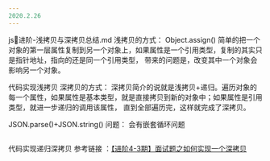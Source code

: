 ```yaml
---
2020.2.26
---
```

js进阶-浅拷贝与深拷贝总结.md
浅拷贝的方式：
Object.assign()
简单的把一个对象的第一层属性复制到另一个对象上，如果属性是一个引用类型，复制的其实只是指针地址，指向的还是同一个引用类型，
带来的问题是，改变其中一个对象会影响另一个对象。

代码实现浅拷贝
深拷贝的方式：
深拷贝简介的说就是浅拷贝+递归。遍历对象的每一个属性，如果属性是基本类型，就是直接拷贝到新的对象中；如果属性是引用类型，就进一步递归的调用该属性，
直到全部遍历完，这样就完成了深拷贝。

JSON.parse()+JSON.string()
问题： 会有嵌套循环问题

```Javascript
```


代码实现递归深拷贝
参考链接 ：[【进阶4-3期】面试题之如何实现一个深拷贝](https://juejin.im/post/5c45112e6fb9a04a027aa8fe)

